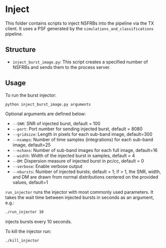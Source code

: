 # Inject

This folder contains scripts to inject NSFRBs into the pipeline via the TX client. It uses a PSF generated by the `simulations_and_classifications` pipeline.

## Structure

- `inject_burst_image.py`: This script creates a specified number of NSFRBs and sends them to the process server.

## Usage

To run the burst injector:

```bash
python inject_burst_image.py arguments
```

Optional arguments are defined below:

- `--SNR`: SNR of injected burst, default = 100
- `--port`: Port number for sending injected burst, default = 8080
- `--gridsize`: Length in pixels for each sub-band image, default=300
- `--nsamps`: Number of time samples (integrations) for each sub-band image, default=25
- `--nchans`: Number of sub-band images for each full image, default=16
- `--width`: Width of the injected burst in samples, default = 4
- `--DM`: Dispersion measure of injected burst in pc/cc, default = 0
- `--verbose`: Enable verbose output
- `--nbursts`: Number of injected bursts; default = 1; if > 1, the SNR, width, and DM are drawn from normal distributions centered on the provided values, default=1

`run_injector` runs the injector with most commonly used parameters. It takes the wait time between injected bursts in seconds as an argument, e.g.:

```bash
./run_injector 10
```

injects bursts every 10 seconds.

To kill the injector run:

```bash
./kill_injector
```
